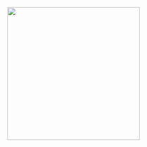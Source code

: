 <a href="https://github.com/jrolfs/neovim/"><img src="https://cloud.githubusercontent.com/assets/288160/19406255/a77ab15c-9237-11e6-804a-0327dc919c1b.gif" height="301"></a>
